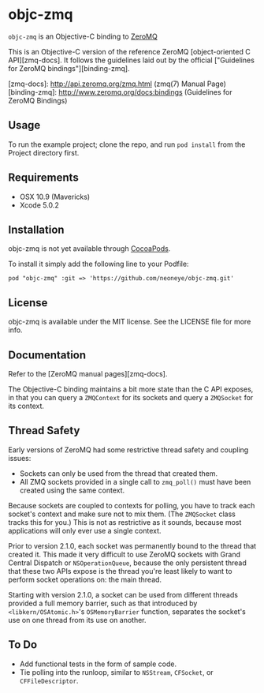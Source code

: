 # objc-zmq

`objc-zmq` is an Objective-C binding to [ZeroMQ](http://zeromq.org/)

This is an Objective-C version of the reference ZeroMQ [object-oriented C API][zmq-docs]. It follows the guidelines laid out by the official ["Guidelines for ZeroMQ bindings"][binding-zmq].

[zmq-docs]: http://api.zeromq.org/zmq.html (zmq(7) Manual Page)
[binding-zmq]: http://www.zeromq.org/docs:bindings (Guidelines for ZeroMQ Bindings)


## Usage

To run the example project; clone the repo, and run `pod install` from the Project directory first.

## Requirements

- OSX 10.9 (Mavericks)
- Xcode 5.0.2

## Installation

objc-zmq is not yet available through [CocoaPods](http://cocoapods.org). 

To install it simply add the following line to your Podfile:

	pod "objc-zmq" :git => 'https://github.com/neoneye/objc-zmq.git'

## License

objc-zmq is available under the MIT license. See the LICENSE file for more info.

## Documentation

Refer to the [ZeroMQ manual pages][zmq-docs].

The Objective-C binding maintains a bit more state than the C API exposes, in that you can query a `ZMQContext` for its sockets and query a `ZMQSocket` for its context.

## Thread Safety

Early versions of ZeroMQ had some restrictive thread safety and coupling issues:

* Sockets can only be used from the thread that created them.
* All ZMQ sockets provided in a single call to `zmq_poll()` must have been created using the same context.

Because sockets are coupled to contexts for polling, you have to track each socket's context and make sure not to mix them. (The `ZMQSocket` class tracks this for you.) This is not as restrictive as it sounds, because most applications will only ever use a single context.

Prior to version 2.1.0, each socket was permanently bound to the thread that created it. This made it very difficult to use ZeroMQ sockets with Grand Central Dispatch or `NSOperationQueue`, because the only persistent thread that these two APIs expose is the thread you're least likely to want to perform socket operations on: the main thread.

Starting with version 2.1.0, a socket can be used from different threads provided a full memory barrier, such as that introduced by `<libkern/OSAtomic.h>`'s `OSMemoryBarrier` function, separates the socket's use on one thread from its use on another.

## To Do

* Add functional tests in the form of sample code.
* Tie polling into the runloop, similar to `NSStream`, `CFSocket`, or `CFFileDescriptor`.
